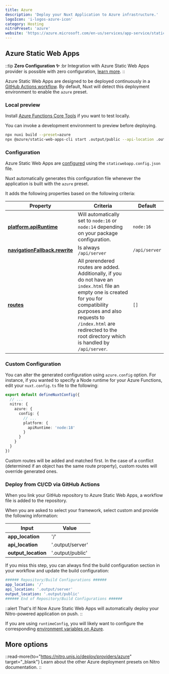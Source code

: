 ```yaml
---
title: Azure
description: 'Deploy your Nuxt Application to Azure infrastructure.'
logoIcon: 'i-logos-azure-icon'
category: Hosting
nitroPreset: 'azure'
website: 'https://azure.microsoft.com/en-us/services/app-service/static/'
---
```


## Azure Static Web Apps

::tip
**Zero Configuration ✨**
:br
Integration with Azure Static Web Apps provider is possible with zero configuration, [learn more](https://nitro.unjs.io/deploy#zero-config-providers).
::

Azure Static Web Apps are designed to be deployed continuously in a [GitHub Actions workflow](https://docs.microsoft.com/en-us/azure/static-web-apps/github-actions-workflow). By default, Nuxt will detect this deployment environment to enable the `azure` preset.

### Local preview

Install [Azure Functions Core Tools](https://docs.microsoft.com/en-us/azure/azure-functions/functions-run-local) if you want to test locally.

You can invoke a development environment to preview before deploying.

```bash [Terminal]
npx nuxi build --preset=azure
npx @azure/static-web-apps-cli start .output/public --api-location .output/server
```

### Configuration

Azure Static Web Apps are [configured](https://learn.microsoft.com/en-us/azure/static-web-apps/configuration) using the `staticwebapp.config.json` file.

Nuxt automatically generates this configuration file whenever the application is built with the `azure` preset.

It adds the following properties based on the following criteria:

| Property | Criteria | Default |
| --- | --- | --- |
| **[platform.apiRuntime](https://learn.microsoft.com/en-us/azure/static-web-apps/configuration#platform)** | Will automatically set to `node:16` or `node:14` depending on your package configuration. | `node:16` |
| **[navigationFallback.rewrite](https://learn.microsoft.com/en-us/azure/static-web-apps/configuration#fallback-routes)** | Is always `/api/server` | `/api/server` |
| **[routes](https://learn.microsoft.com/en-us/azure/static-web-apps/configuration#routes)** | All prerendered routes are added. Additionally, if you do not have an `index.html` file an empty one is created for you for compatibility purposes and also requests to `/index.html` are redirected to the root directory which is handled by `/api/server`.  | `[]` |

### Custom Configuration

You can alter the generated configuration using `azure.config` option. For instance, if you wanted to specify a Node runtime for your Azure Functions, edit your `nuxt.config.ts` file to the following:

```ts [nuxt.config.ts]
export default defineNuxtConfig({
  // ...
  nitro: {
    azure: {
      config: {
        // ...
        platform: {
          apiRuntime: 'node:18'
        }
      }
    }
  }
})
```

Custom routes will be added and matched first. In the case of a conflict (determined if an object has the same route property), custom routes will override generated ones.

### Deploy from CI/CD via GitHub Actions

When you link your GitHub repository to Azure Static Web Apps, a workflow file is added to the repository.

When you are asked to select your framework, select custom and provide the following information:

| Input | Value |
| --- | --- |
| **app_location** | '/' |
| **api_location** | '.output/server' |
| **output_location** | '.output/public' |

If you miss this step, you can always find the build configuration section in your workflow and update the build configuration:

```yaml [.github/workflows/azure-static-web-apps-<RANDOM_NAME>.yml]
###### Repository/Build Configurations ######
app_location: '/'
api_location: '.output/server'
output_location: '.output/public'
###### End of Repository/Build Configurations ######
```

::alert
That's it! Now Azure Static Web Apps will automatically deploy your Nitro-powered application on push.
::

If you are using `runtimeConfig`, you will likely want to configure the corresponding [environment variables on Azure](https://docs.microsoft.com/en-us/azure/static-web-apps/application-settings).

## More options

::read-more{to="https://nitro.unjs.io/deploy/providers/azure" target="_blank"}
Learn about the other Azure deployment presets on Nitro documentation.
::
